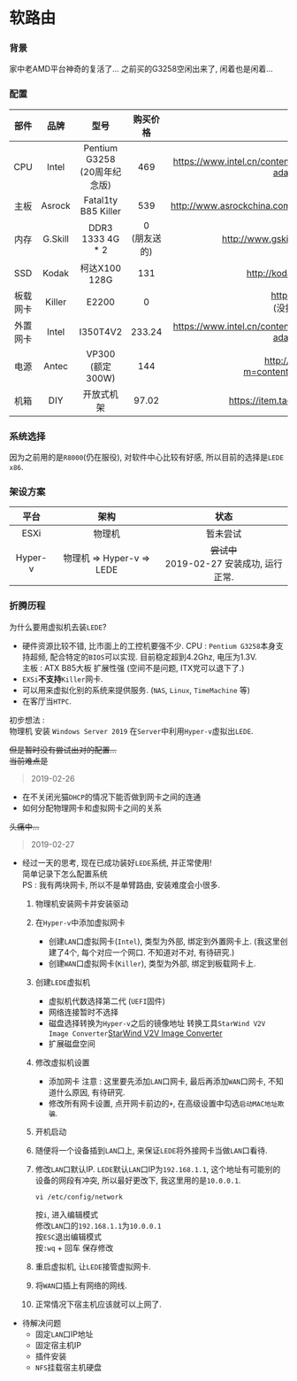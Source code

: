 # 软路由

### 背景

家中老AMD平台神奇的复活了... 之前买的G3258空闲出来了, 闲着也是闲着...

### 配置

| 部件 | 品牌 | 型号 | 购买价格 | 产品链接 |购买链接 |
| :------: | :------: | :------: | :------: | :------: | :------: |
| CPU | Intel | Pentium G3258 (20周年纪念版) | 469 | https://www.intel.cn/content/www/cn/zh/products/network-io/ethernet/gigabit-adapters/server-i350-t4v2.html | https://item.jd.com/1166116.html |
| 主板 | Asrock | Fatal1ty B85 Killer | 539 | http://www.asrockchina.com.cn/MB/Intel/Fatal1ty%20B85%20Killer/index.cn.asp | https://item.jd.com/1023241.html |
| 内存 | G.Skill | DDR3 1333 4G * 2 | 0<br>(朋友送的) | http://www.gskill.com/tw/product/f3-10666cl9s-4gbxl- |  |
| SSD | Kodak | 柯达X100 128G | 131 | http://kodakflash.com.cn/product/c/x--0007 | https://item.jd.com/100001967519.html |
| 板载网卡 | Killer | E2200 | 0 | https://www.killernetworking.com <br>(没找到E2200的介绍, 附官网链接) |  |
| 外置网卡 | Intel | I350T4V2 | 233.24 | https://www.intel.cn/content/www/cn/zh/products/network-io/ethernet/gigabit-adapters/server-i350-t4v2.html | https://item.taobao.com/item.htm?id=556165663722 |
| 电源 | Antec | VP300 (额定300W) | 144 | http://www.antec.com.cn/index.php?m=content&c=index&a=show&catid=45&id=75 | https://detail.tmall.com/item.htm?id=567496242245 |
| 机箱 | DIY | 开放式机架 | 97.02 | https://item.taobao.com/item.htm?id=585430613332 | https://item.taobao.com/item.htm?id=585430613332 |

### 系统选择

因为之前用的是`R8000`(仍在服役), 对软件中心比较有好感, 所以目前的选择是`LEDE x86`.

### 架设方案

| 平台 | 架构 | 状态 |
| :-----: | :-----: | :-----: |
| ESXi | 物理机 | 暂未尝试 |
| Hyper-v | 物理机 => Hyper-v => LEDE | ~~尝试中~~<br>2019-02-27 安装成功, 运行正常. |

### 折腾历程

为什么要用虚拟机去装`LEDE`?  

* 硬件资源比较不错, 比市面上的工控机要强不少. 
  CPU : `Pentium G3258`本身支持超频, 配合特定的`BIOS`可以实现. 目前稳定超到4.2Ghz, 电压为1.3V.  
  主板 : ATX B85大板 扩展性强 (空间不是问题, ITX党可以退下了.)
* `EXSi`**不支持**`Killer`网卡.  
* 可以用来虚拟化别的系统来提供服务. (`NAS`, `Linux`, `TimeMachine` 等)
* 在客厅当`HTPC`.

初步想法 :  
物理机 安装 `Windows Server 2019`
在`Server`中利用`Hyper-v`虚拟出`LEDE`.  

~~但是暂时没有尝试出对的配置...~~  
~~当前难点是~~  

> 2019-02-26
- 在不关闭光猫`DHCP`的情况下能否做到网卡之间的连通
- 如何分配物理网卡和虚拟网卡之间的关系

~~头痛中...~~  

> 2019-02-27  
- 经过一天的思考, 现在已成功装好`LEDE`系统, 并正常使用!  
  简单记录下怎么配置系统  
  PS : 我有两块网卡, 所以不是单臂路由, 安装难度会小很多.
    1. 物理机安装网卡并安装驱动
    2. 在`Hyper-v`中添加虚拟网卡
       * 创建`LAN`口虚拟网卡(`Intel`), 类型为外部, 绑定到外置网卡上. (我这里创建了4个, 每个对应一个网口. 不知道对不对, 有待研究.)  
       * 创建`WAN`口虚拟网卡(`Killer`), 类型为外部, 绑定到板载网卡上.  
    3. 创建`LEDE`虚拟机
       * 虚拟机代数选择第二代 (`UEFI`固件)  
       * 网络连接暂时不选择  
       * 磁盘选择转换为`Hyper-v`之后的镜像地址 转换工具`StarWind V2V Image Converter`[StarWind V2V Image Converter](https://www.starwindsoftware.com/starwind-v2v-converter#download)  
       * 扩展磁盘空间  
    4. 修改虚拟机设置
       * 添加网卡 注意 : 这里要先添加`LAN`口网卡, 最后再添加`WAN`口网卡, 不知道什么原因, 有待研究.  
       * 修改所有网卡设置, 点开网卡前边的`+`, 在高级设置中勾选`启动MAC地址欺骗`.  
    5. 开机启动  
    6. 随便将一个设备插到`LAN`口上, 来保证`LEDE`将外接网卡当做`LAN`口看待.  
    7. 修改`LAN`口默认IP. `LEDE`默认`LAN`口IP为`192.168.1.1`, 这个地址有可能别的设备的网段有冲突, 所以最好更改下, 我这里用的是`10.0.0.1`.
    
       ```shell
       vi /etc/config/network
       ```

       按`i`, 进入编辑模式  
       修改`LAN`口的`192.168.1.1`为`10.0.0.1`  
       按`ESC`退出编辑模式  
       按`:wq` + 回车 保存修改  

    8. 重启虚拟机, 让`LEDE`接管虚拟网卡.  
    9. 将`WAN`口插上有网络的网线.  
    10. 正常情况下宿主机应该就可以上网了.
- 待解决问题  
  * 固定`LAN`口IP地址  
  * 固定宿主机IP  
  * 插件安装  
  * `NFS`挂载宿主机硬盘  

